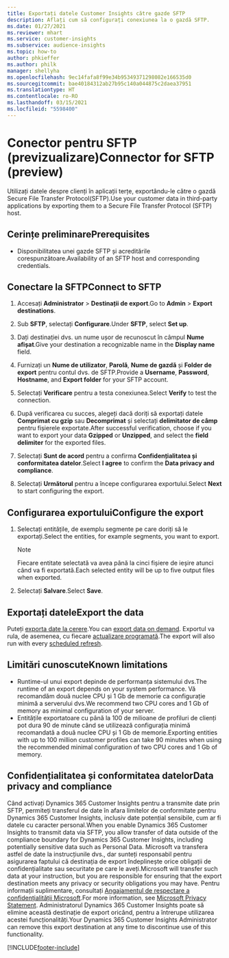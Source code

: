 ```yaml
---
title: Exportați datele Customer Insights către gazde SFTP
description: Aflați cum să configurați conexiunea la o gazdă SFTP.
ms.date: 01/27/2021
ms.reviewer: mhart
ms.service: customer-insights
ms.subservice: audience-insights
ms.topic: how-to
author: phkieffer
ms.author: philk
manager: shellyha
ms.openlocfilehash: 9ec14fafa8f99e34b95349371298082e166535d0
ms.sourcegitcommit: bae40184312ab27b95c140a044875c2daea37951
ms.translationtype: HT
ms.contentlocale: ro-RO
ms.lasthandoff: 03/15/2021
ms.locfileid: "5598400"
---
```

# <a name="connector-for-sftp-preview"></a><span data-ttu-id="d2d83-103">Conector pentru SFTP (previzualizare)</span><span class="sxs-lookup"><span data-stu-id="d2d83-103">Connector for SFTP (preview)</span></span>

<span data-ttu-id="d2d83-104">Utilizați datele despre clienți în aplicații terțe, exportându-le către o gazdă Secure File Transfer Protocol(SFTP).</span><span class="sxs-lookup"><span data-stu-id="d2d83-104">Use your customer data in third-party applications by exporting them to a Secure File Transfer Protocol (SFTP) host.</span></span>

## <a name="prerequisites"></a><span data-ttu-id="d2d83-105">Cerințe preliminare</span><span class="sxs-lookup"><span data-stu-id="d2d83-105">Prerequisites</span></span>

- <span data-ttu-id="d2d83-106">Disponibilitatea unei gazde SFTP și acreditările corespunzătoare.</span><span class="sxs-lookup"><span data-stu-id="d2d83-106">Availability of an SFTP host and corresponding credentials.</span></span>

## <a name="connect-to-sftp"></a><span data-ttu-id="d2d83-107">Conectare la SFTP</span><span class="sxs-lookup"><span data-stu-id="d2d83-107">Connect to SFTP</span></span>

1. <span data-ttu-id="d2d83-108">Accesați **Administrator** > **Destinații de export**.</span><span class="sxs-lookup"><span data-stu-id="d2d83-108">Go to **Admin** > **Export destinations**.</span></span>

1. <span data-ttu-id="d2d83-109">Sub **SFTP**, selectați **Configurare**.</span><span class="sxs-lookup"><span data-stu-id="d2d83-109">Under **SFTP**, select **Set up**.</span></span>

1. <span data-ttu-id="d2d83-110">Dați destinației dvs. un nume ușor de recunoscut în câmpul **Nume afișat**.</span><span class="sxs-lookup"><span data-stu-id="d2d83-110">Give your destination a recognizable name in the **Display name** field.</span></span>

1. <span data-ttu-id="d2d83-111">Furnizați un **Nume de utilizator**, **Parolă**, **Nume de gazdă** și **Folder de export** pentru contul dvs. de SFTP.</span><span class="sxs-lookup"><span data-stu-id="d2d83-111">Provide a **Username**, **Password**, **Hostname**, and **Export folder** for your SFTP account.</span></span>

1. <span data-ttu-id="d2d83-112">Selectați **Verificare** pentru a testa conexiunea.</span><span class="sxs-lookup"><span data-stu-id="d2d83-112">Select **Verify** to test the connection.</span></span>

1. <span data-ttu-id="d2d83-113">După verificarea cu succes, alegeți dacă doriți să exportați datele **Comprimat cu gzip** sau **Decomprimat** și selectați **delimitator de câmp** pentru fișierele exportate.</span><span class="sxs-lookup"><span data-stu-id="d2d83-113">After successful verification, choose if you want to export your data **Gzipped** or **Unzipped**, and select the **field delimiter** for the exported files.</span></span>

1. <span data-ttu-id="d2d83-114">Selectați **Sunt de acord** pentru a confirma **Confidențialitatea și conformitatea datelor**.</span><span class="sxs-lookup"><span data-stu-id="d2d83-114">Select **I agree** to confirm the **Data privacy and compliance**.</span></span>

1. <span data-ttu-id="d2d83-115">Selectați **Următorul** pentru a începe configurarea exportului.</span><span class="sxs-lookup"><span data-stu-id="d2d83-115">Select **Next** to start configuring the export.</span></span>

## <a name="configure-the-export"></a><span data-ttu-id="d2d83-116">Configurarea exportului</span><span class="sxs-lookup"><span data-stu-id="d2d83-116">Configure the export</span></span>

1. <span data-ttu-id="d2d83-117">Selectați entitățile, de exemplu segmente pe care doriți să le exportați.</span><span class="sxs-lookup"><span data-stu-id="d2d83-117">Select the entities, for example segments, you want to export.</span></span>

   > [!NOTE]
   > <span data-ttu-id="d2d83-118">Fiecare entitate selectată va avea până la cinci fișiere de ieșire atunci când va fi exportată.</span><span class="sxs-lookup"><span data-stu-id="d2d83-118">Each selected entity will be up to five output files when exported.</span></span> 

1. <span data-ttu-id="d2d83-119">Selectați **Salvare**.</span><span class="sxs-lookup"><span data-stu-id="d2d83-119">Select **Save**.</span></span>

## <a name="export-the-data"></a><span data-ttu-id="d2d83-120">Exportați datele</span><span class="sxs-lookup"><span data-stu-id="d2d83-120">Export the data</span></span>

<span data-ttu-id="d2d83-121">Puteți [exporta date la cerere](export-destinations.md).</span><span class="sxs-lookup"><span data-stu-id="d2d83-121">You can [export data on demand](export-destinations.md).</span></span> <span data-ttu-id="d2d83-122">Exportul va rula, de asemenea, cu fiecare [actualizare programată](system.md#schedule-tab).</span><span class="sxs-lookup"><span data-stu-id="d2d83-122">The export will also run with every [scheduled refresh](system.md#schedule-tab).</span></span>

## <a name="known-limitations"></a><span data-ttu-id="d2d83-123">Limitări cunoscute</span><span class="sxs-lookup"><span data-stu-id="d2d83-123">Known limitations</span></span>

- <span data-ttu-id="d2d83-124">Runtime-ul unui export depinde de performanța sistemului dvs.</span><span class="sxs-lookup"><span data-stu-id="d2d83-124">The runtime of an export depends on your system performance.</span></span> <span data-ttu-id="d2d83-125">Vă recomandăm două nuclee CPU și 1 Gb de memorie ca configurație minimă a serverului dvs.</span><span class="sxs-lookup"><span data-stu-id="d2d83-125">We recommend two CPU cores and 1 Gb of memory as minimal configuration of your server.</span></span> 
- <span data-ttu-id="d2d83-126">Entitățile exportatoare cu până la 100 de milioane de profiluri de clienți pot dura 90 de minute când se utilizează configurația minimă recomandată a două nuclee CPU și 1 Gb de memorie.</span><span class="sxs-lookup"><span data-stu-id="d2d83-126">Exporting entities with up to 100 million customer profiles can take 90 minutes when using the recommended minimal configuration of two CPU cores and 1 Gb of memory.</span></span> 

## <a name="data-privacy-and-compliance"></a><span data-ttu-id="d2d83-127">Confidențialitatea și conformitatea datelor</span><span class="sxs-lookup"><span data-stu-id="d2d83-127">Data privacy and compliance</span></span>

<span data-ttu-id="d2d83-128">Când activați Dynamics 365 Customer Insights pentru a transmite date prin SFTP, permiteți transferul de date în afara limitelor de conformitate pentru Dynamics 365 Customer Insights, inclusiv date potențial sensibile, cum ar fi datele cu caracter personal.</span><span class="sxs-lookup"><span data-stu-id="d2d83-128">When you enable Dynamics 365 Customer Insights to transmit data via SFTP, you allow transfer of data outside of the compliance boundary for Dynamics 365 Customer Insights, including potentially sensitive data such as Personal Data.</span></span> <span data-ttu-id="d2d83-129">Microsoft va transfera astfel de date la instrucțiunile dvs., dar sunteți responsabil pentru asigurarea faptului că destinația de export îndeplinește orice obligații de confidențialitate sau securitate pe care le aveți.</span><span class="sxs-lookup"><span data-stu-id="d2d83-129">Microsoft will transfer such data at your instruction, but you are responsible for ensuring that the export destination meets any privacy or security obligations you may have.</span></span> <span data-ttu-id="d2d83-130">Pentru informații suplimentare, consultați [Angajamentul de respectare a confidențialității Microsoft](https://go.microsoft.com/fwlink/?linkid=396732).</span><span class="sxs-lookup"><span data-stu-id="d2d83-130">For more information, see [Microsoft Privacy Statement](https://go.microsoft.com/fwlink/?linkid=396732).</span></span>
<span data-ttu-id="d2d83-131">Administratorul Dynamics 365 Customer Insights poate să elimine această destinație de export oricând, pentru a întrerupe utilizarea acestei funcționalități.</span><span class="sxs-lookup"><span data-stu-id="d2d83-131">Your Dynamics 365 Customer Insights Administrator can remove this export destination at any time to discontinue use of this functionality.</span></span>


[!INCLUDE[footer-include](../includes/footer-banner.md)]
